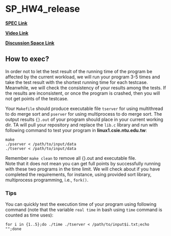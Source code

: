 # SP_HW4_release

**[SPEC Link](https://hackmd.io/@claire2222/SkLyBSnIo)**

**[Video Link](https://www.youtube.com/watch?v=ZpgwOeGoqBA)**

**[Discussion Space Link](https://github.com/NTU-SP/SP_HW4_release/discussions)**

## How to exec?
In order not to let the test result of the running time of the program be affected by the current workload, we will run your program 3-5 times and take the test result with the shortest running time for each testcase. Meanwhile, we will check the consistency of your results among the tests. If the results are inconsistent, or once the program is crashed, then you will not get points of the testcase. 

Your `Makefile` should produce executable file `tserver` for using multithread to do merge sort  and `pserver` for using multiprocess to do merge sort. The output results `{}.out` of your program should place in your current working dir. TA will pull your repository and replace the `lib.c` library and run with following command to test your program in **linux1.csie.ntu.edu.tw**:  
```
make 
./pserver < /path/to/input/data  
./tserver < /path/to/input/data
```

Remember `make clean` to remove all {}.out and executable file.  
Note that it does not mean you can get full points by successfully running with these two programs in the time limit. We will check about if you have completed the requirements, for instance, using provided sort library, multiprocess programming, i.e., `fork()`.

### Tips
You can quickly test the execution time of your program using following command (note that the variable `real time` in bash using `time` command is counted as time uses):
```
for i in {1..5};do ./time ./tserver < /path/to/input$i.txt;echo "";done
```
